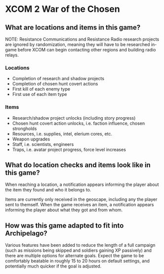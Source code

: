 # XCOM 2 War of the Chosen

## What are locations and items in this game?

NOTE: Resistance Communications and Resistance Radio research projects are ignored by randomization, meaning they will have to be researched in-game before XCOM can begin contacting other regions and building radio relays.

### Locations

- Completion of research and shadow projects
- Completion of chosen hunt covert actions
- First kill of each enemy type
- First use of each item type

### Items

- Research/shadow project unlocks (including story progress)
- Chosen hunt covert action unlocks, i.e. faction influence, chosen strongholds
- Resources, i.e. supplies, intel, elerium cores, etc.
- Weapon upgrades
- Staff, i.e. scientists, engineers
- Traps, i.e. avatar project progress, force level increases

## What do location checks and items look like in this game?

When reaching a location, a notification appears informing the player about the item they found and who it belongs to.

Items are currently only received in the geoscape, including any the player sent to themself. When the game receives an item, a notification appears informing the player about what they got and from whom.

## How was this game adapted to fit into Archipelago?

Various features have been added to reduce the length of a full campaign (such as missions being skipped and soldiers gaining XP passively) and there are multiple options for alternate goals. Expect the game to be comfortably beatable in roughly 15 to 20 hours on default settings, and potentially much quicker if the goal is adjusted.

